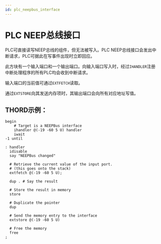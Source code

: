 ```yaml
---
id: plc_neepbus_interface
---
```

# PLC NEEP总线接口

PLC可直接读写NEEP总线的组件，但无法被写入。PLC NEEP总线接口会发出中断请求，PLC可据此在写事件出现时立即回应。

此方块有一个输入端口和一个输出端口。向输入端口写入时，经过`IHANDLER`注册中断处理程序的所有PLC均会收到中断请求。

输入端口的当前值可通过`EXTFETCH`读取。

通过`EXTSTORE`向其发送内存项时，其输出端口会向所有对应地址写值。

## THORD示例：

```
begin
    # Target is a NEEPBus interface
    ihandler @(-19 -60 5 U) handler
    iwait
-1 until

: handler
  idisable
  say "NEEPBus changed"
  
  # Retrieve the current value of the input port.
  # (this goes onto the stack)
  extfetch @(-19 -60 5 U); 
  
  dup . # Say the result
  
  # Store the result in memory
  store
  
  # Duplicate the pointer
  dup
  
  # Send the memory entry to the interface
  extstore @(-19 -60 5 U)
  
  # Free the memory
  free
;
```
